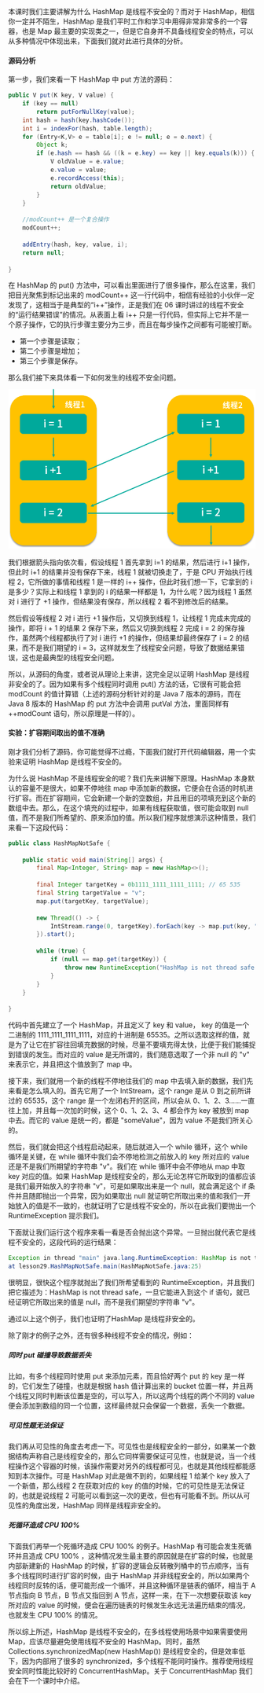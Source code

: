 本课时我们主要讲解为什么 HashMap 是线程不安全的？而对于 HashMap，相信你一定并不陌生，HashMap 是我们平时工作和学习中用得非常非常多的一个容器，也是 Map 最主要的实现类之一，但是它自身并不具备线程安全的特点，可以从多种情况中体现出来，下面我们就对此进行具体的分析。

#### 源码分析
第一步，我们来看一下 HashMap 中 put 方法的源码：

```java
public V put(K key, V value) {
    if (key == null)
        return putForNullKey(value);
    int hash = hash(key.hashCode());
    int i = indexFor(hash, table.length);
    for (Entry<K,V> e = table[i]; e != null; e = e.next) {
        Object k;
        if (e.hash == hash && ((k = e.key) == key || key.equals(k))) {
            V oldValue = e.value;
            e.value = value;
            e.recordAccess(this);
            return oldValue;
        }
    } 

    //modCount++ 是一个复合操作
    modCount++;
     
    addEntry(hash, key, value, i);
    return null;

}
```


在 HashMap 的 put() 方法中，可以看出里面进行了很多操作，那么在这里，我们把目光聚焦到标记出来的 modCount++ 这一行代码中，相信有经验的小伙伴一定发现了，这相当于是典型的“i++”操作，正是我们在 06 课时讲过的线程不安全的“运行结果错误”的情况。从表面上看 i++ 只是一行代码，但实际上它并不是一个原子操作，它的执行步骤主要分为三步，而且在每步操作之间都有可能被打断。

- 第一个步骤是读取；
- 第二个步骤是增加；
- 第三个步骤是保存。

那么我们接下来具体看一下如何发生的线程不安全问题。

![](../pic/Cgq2xl4YRJeAC6fuAAA8JO4TxM0077.png)

我们根据箭头指向依次看，假设线程 1 首先拿到 i=1 的结果，然后进行 i+1 操作，但此时 i+1 的结果并没有保存下来，线程 1 就被切换走了，于是 CPU 开始执行线程 2，它所做的事情和线程 1 是一样的 i++ 操作，但此时我们想一下，它拿到的 i 是多少？实际上和线程 1 拿到的 i 的结果一样都是 1，为什么呢？因为线程 1 虽然对 i 进行了 +1 操作，但结果没有保存，所以线程 2 看不到修改后的结果。

然后假设等线程 2 对 i 进行 +1 操作后，又切换到线程 1，让线程 1 完成未完成的操作，即将 i + 1 的结果 2 保存下来，然后又切换到线程 2 完成 i = 2 的保存操作，虽然两个线程都执行了对 i 进行 +1 的操作，但结果却最终保存了 i = 2 的结果，而不是我们期望的 i = 3，这样就发生了线程安全问题，导致了数据结果错误，这也是最典型的线程安全问题。

所以，从源码的角度，或者说从理论上来讲，这完全足以证明 HashMap 是线程非安全的了。因为如果有多个线程同时调用 put() 方法的话，它很有可能会把 modCount 的值计算错（上述的源码分析针对的是 Java 7 版本的源码，而在 Java 8 版本的 HashMap 的 put 方法中会调用 putVal 方法，里面同样有 ++modCount 语句，所以原理是一样的）。

#### 实验：扩容期间取出的值不准确
刚才我们分析了源码，你可能觉得不过瘾，下面我们就打开代码编辑器，用一个实验来证明 HashMap 是线程不安全的。

为什么说 HashMap 不是线程安全的呢？我们先来讲解下原理。HashMap 本身默认的容量不是很大，如果不停地往 map 中添加新的数据，它便会在合适的时机进行扩容。而在扩容期间，它会新建一个新的空数组，并且用旧的项填充到这个新的数组中去。那么，在这个填充的过程中，如果有线程获取值，很可能会取到 null 值，而不是我们所希望的、原来添加的值。所以我们程序就想演示这种情景，我们来看一下这段代码：

```java
public class HashMapNotSafe {

    public static void main(String[] args) {
        final Map<Integer, String> map = new HashMap<>();
     
        final Integer targetKey = 0b1111_1111_1111_1111; // 65 535
        final String targetValue = "v";
        map.put(targetKey, targetValue);
     
        new Thread(() -> {
            IntStream.range(0, targetKey).forEach(key -> map.put(key, "someValue"));
        }).start();
     
        while (true) {
            if (null == map.get(targetKey)) {
                throw new RuntimeException("HashMap is not thread safe.");
            }
        }
    }

}
```


代码中首先建立了一个 HashMap，并且定义了 key 和 value， key 的值是一个二进制的 1111_1111_1111_1111，对应的十进制是 65535。之所以选取这样的值，就是为了让它在扩容往回填充数据的时候，尽量不要填充得太快，比便于我们能捕捉到错误的发生。而对应的 value 是无所谓的，我们随意选取了一个非 null 的 "v" 来表示它，并且把这个值放到了 map 中。

接下来，我们就用一个新的线程不停地往我们的 map 中去填入新的数据，我们先来看是怎么填入的。首先它用了一个 IntStream，这个 range 是从 0 到之前所讲过的 65535，这个 range 是一个左闭右开的区间，所以会从 0、1、2、3……一直往上加，并且每一次加的时候，这个 0、1、2、3、4 都会作为 key 被放到 map 中去。而它的 value 是统一的，都是 "someValue"，因为 value 不是我们所关心的。

然后，我们就会把这个线程启动起来，随后就进入一个 while 循环，这个 while 循环是关键，在 while 循环中我们会不停地检测之前放入的 key 所对应的 value 还是不是我们所期望的字符串 "v"。我们在 while 循环中会不停地从 map 中取 key 对应的值。如果 HashMap 是线程安全的，那么无论怎样它所取到的值都应该是我们最开始放入的字符串 "v"，可是如果取出来是一个 null，就会满足这个 if 条件并且随即抛出一个异常，因为如果取出 null 就证明它所取出来的值和我们一开始放入的值是不一致的，也就证明了它是线程不安全的，所以在此我们要抛出一个 RuntimeException 提示我们。

下面就让我们运行这个程序来看一看是否会抛出这个异常。一旦抛出就代表它是线程不安全的，这段代码的运行结果：

```java
Exception in thread "main" java.lang.RuntimeException: HashMap is not thread safe.
at lesson29.HashMapNotSafe.main(HashMapNotSafe.java:25)
```


很明显，很快这个程序就抛出了我们所希望看到的 RuntimeException，并且我们把它描述为：HashMap is not thread safe，一旦它能进入到这个 if 语句，就已经证明它所取出来的值是 null，而不是我们期望的字符串 "v"。

通过以上这个例子，我们也证明了HashMap 是线程非安全的。

除了刚才的例子之外，还有很多种线程不安全的情况，例如：

##### 同时 put 碰撞导致数据丢失

比如，有多个线程同时使用 put 来添加元素，而且恰好两个 put 的 key 是一样的，它们发生了碰撞，也就是根据 hash 值计算出来的 bucket 位置一样，并且两个线程又同时判断该位置是空的，可以写入，所以这两个线程的两个不同的 value 便会添加到数组的同一个位置，这样最终就只会保留一个数据，丢失一个数据。

##### 可见性题无法保证
我们再从可见性的角度去考虑一下。可见性也是线程安全的一部分，如果某一个数据结构声称自己是线程安全的，那么它同样需要保证可见性，也就是说，当一个线程操作这个容器的时候，该操作需要对另外的线程都可见，也就是其他线程都能感知到本次操作。可是 HashMap 对此是做不到的，如果线程 1 给某个 key 放入了一个新值，那么线程 2 在获取对应的 key 的值的时候，它的可见性是无法保证的，也就是说线程 2 可能可以看到这一次的更改，但也有可能看不到。所以从可见性的角度出发，HashMap 同样是线程非安全的。

##### 死循环造成 CPU 100%
下面我们再举一个死循环造成 CPU 100% 的例子。HashMap 有可能会发生死循环并且造成  CPU 100% ，这种情况发生最主要的原因就是在扩容的时候，也就是内部新建新的 HashMap 的时候，扩容的逻辑会反转散列桶中的节点顺序，当有多个线程同时进行扩容的时候，由于 HashMap 并非线程安全的，所以如果两个线程同时反转的话，便可能形成一个循环，并且这种循环是链表的循环，相当于 A 节点指向 B 节点，B 节点又指回到 A 节点，这样一来，在下一次想要获取该 key 所对应的 value 的时候，便会在遍历链表的时候发生永远无法遍历结束的情况，也就发生 CPU 100% 的情况。

所以综上所述，HashMap 是线程不安全的，在多线程使用场景中如果需要使用 Map，应该尽量避免使用线程不安全的 HashMap。同时，虽然 Collections.synchronizedMap(new HashMap()) 是线程安全的，但是效率低下，因为内部用了很多的 synchronized，多个线程不能同时操作。推荐使用线程安全同时性能比较好的 ConcurrentHashMap。关于 ConcurrentHashMap 我们会在下一个课时中介绍。